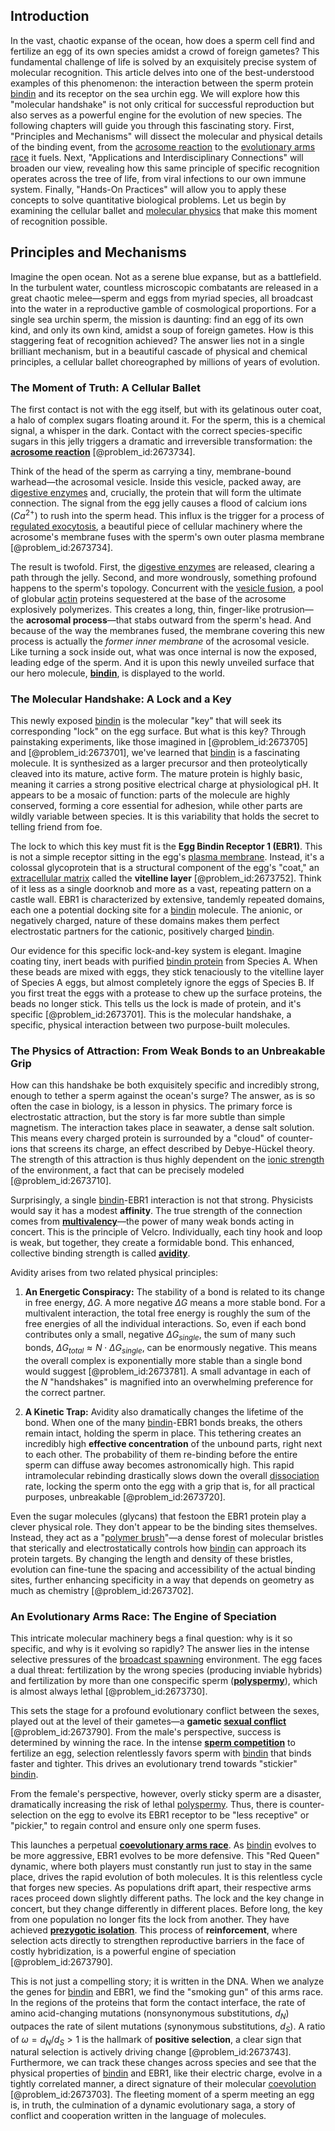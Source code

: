 ## Introduction
In the vast, chaotic expanse of the ocean, how does a sperm cell find and fertilize an egg of its own species amidst a crowd of foreign gametes? This fundamental challenge of life is solved by an exquisitely precise system of molecular recognition. This article delves into one of the best-understood examples of this phenomenon: the interaction between the sperm protein [bindin](@article_id:270852) and its receptor on the sea urchin egg. We will explore how this "molecular handshake" is not only critical for successful reproduction but also serves as a powerful engine for the evolution of new species. The following chapters will guide you through this fascinating story. First, "Principles and Mechanisms" will dissect the molecular and physical details of the binding event, from the [acrosome reaction](@article_id:149528) to the [evolutionary arms race](@article_id:145342) it fuels. Next, "Applications and Interdisciplinary Connections" will broaden our view, revealing how this same principle of specific recognition operates across the tree of life, from viral infections to our own immune system. Finally, "Hands-On Practices" will allow you to apply these concepts to solve quantitative biological problems. Let us begin by examining the cellular ballet and [molecular physics](@article_id:190388) that make this moment of recognition possible.

## Principles and Mechanisms

Imagine the open ocean. Not as a serene blue expanse, but as a battlefield. In the turbulent water, countless microscopic combatants are released in a great chaotic melee—sperm and eggs from myriad species, all broadcast into the water in a reproductive gamble of cosmological proportions. For a single sea urchin sperm, the mission is daunting: find an egg of its own kind, and only its own kind, amidst a soup of foreign gametes. How is this staggering feat of recognition achieved? The answer lies not in a single brilliant mechanism, but in a beautiful cascade of physical and chemical principles, a cellular ballet choreographed by millions of years of evolution.

### The Moment of Truth: A Cellular Ballet

The first contact is not with the egg itself, but with its gelatinous outer coat, a halo of complex sugars floating around it. For the sperm, this is a chemical signal, a whisper in the dark. Contact with the correct species-specific sugars in this jelly triggers a dramatic and irreversible transformation: the **[acrosome reaction](@article_id:149528)** [@problem_id:2673734].

Think of the head of the sperm as carrying a tiny, membrane-bound warhead—the acrosomal vesicle. Inside this vesicle, packed away, are [digestive enzymes](@article_id:163206) and, crucially, the protein that will form the ultimate connection. The signal from the egg jelly causes a flood of calcium ions ($Ca^{2+}$) to rush into the sperm head. This influx is the trigger for a process of [regulated exocytosis](@article_id:151680), a beautiful piece of cellular machinery where the acrosome's membrane fuses with the sperm's own outer plasma membrane [@problem_id:2673734].

The result is twofold. First, the [digestive enzymes](@article_id:163206) are released, clearing a path through the jelly. Second, and more wondrously, something profound happens to the sperm's topology. Concurrent with the [vesicle fusion](@article_id:162738), a pool of globular [actin](@article_id:267802) proteins sequestered at the base of the acrosome explosively polymerizes. This creates a long, thin, finger-like protrusion—the **acrosomal process**—that stabs outward from the sperm's head. And because of the way the membranes fused, the membrane covering this new process is actually the *former inner membrane* of the acrosomal vesicle. Like turning a sock inside out, what was once internal is now the exposed, leading edge of the sperm. And it is upon this newly unveiled surface that our hero molecule, **[bindin](@article_id:270852)**, is displayed to the world.

### The Molecular Handshake: A Lock and a Key

This newly exposed [bindin](@article_id:270852) is the molecular "key" that will seek its corresponding "lock" on the egg surface. But what is this key? Through painstaking experiments, like those imagined in [@problem_id:2673705] and [@problem_id:2673701], we've learned that [bindin](@article_id:270852) is a fascinating molecule. It is synthesized as a larger precursor and then proteolytically cleaved into its mature, active form. The mature protein is highly basic, meaning it carries a strong positive electrical charge at physiological pH. It appears to be a mosaic of function: parts of the molecule are highly conserved, forming a core essential for adhesion, while other parts are wildly variable between species. It is this variability that holds the secret to telling friend from foe.

The lock to which this key must fit is the **Egg Bindin Receptor 1 (EBR1)**. This is not a simple receptor sitting in the egg's [plasma membrane](@article_id:144992). Instead, it's a colossal glycoprotein that is a structural component of the egg's "coat," an [extracellular matrix](@article_id:136052) called the **vitelline layer** [@problem_id:2673752]. Think of it less as a single doorknob and more as a vast, repeating pattern on a castle wall. EBR1 is characterized by extensive, tandemly repeated domains, each one a potential docking site for a [bindin](@article_id:270852) molecule. The anionic, or negatively charged, nature of these domains makes them perfect electrostatic partners for the cationic, positively charged [bindin](@article_id:270852).

Our evidence for this specific lock-and-key system is elegant. Imagine coating tiny, inert beads with purified [bindin protein](@article_id:263862) from Species A. When these beads are mixed with eggs, they stick tenaciously to the vitelline layer of Species A eggs, but almost completely ignore the eggs of Species B. If you first treat the eggs with a protease to chew up the surface proteins, the beads no longer stick. This tells us the lock is made of protein, and it's specific [@problem_id:2673701]. This is the molecular handshake, a specific, physical interaction between two purpose-built molecules.

### The Physics of Attraction: From Weak Bonds to an Unbreakable Grip

How can this handshake be both exquisitely specific and incredibly strong, enough to tether a sperm against the ocean's surge? The answer, as is so often the case in biology, is a lesson in physics. The primary force is electrostatic attraction, but the story is far more subtle than simple magnetism. The interaction takes place in seawater, a dense salt solution. This means every charged protein is surrounded by a "cloud" of counter-ions that screens its charge, an effect described by Debye-Hückel theory. The strength of this attraction is thus highly dependent on the [ionic strength](@article_id:151544) of the environment, a fact that can be precisely modeled [@problem_id:2673710].

Surprisingly, a single [bindin](@article_id:270852)-EBR1 interaction is not that strong. Physicists would say it has a modest **affinity**. The true strength of the connection comes from **[multivalency](@article_id:163590)**—the power of many weak bonds acting in concert. This is the principle of Velcro. Individually, each tiny hook and loop is weak, but together, they create a formidable bond. This enhanced, collective binding strength is called **[avidity](@article_id:181510)**.

Avidity arises from two related physical principles:

1.  **An Energetic Conspiracy:** The stability of a bond is related to its change in free energy, $\Delta G$. A more negative $\Delta G$ means a more stable bond. For a multivalent interaction, the total free energy is roughly the sum of the free energies of all the individual interactions. So, even if each bond contributes only a small, negative $\Delta G_{single}$, the sum of many such bonds, $\Delta G_{total} \approx N \cdot \Delta G_{single}$, can be enormously negative. This means the overall complex is exponentially more stable than a single bond would suggest [@problem_id:2673781]. A small advantage in each of the $N$ "handshakes" is magnified into an overwhelming preference for the correct partner.

2.  **A Kinetic Trap:** Avidity also dramatically changes the lifetime of the bond. When one of the many [bindin](@article_id:270852)-EBR1 bonds breaks, the others remain intact, holding the sperm in place. This tethering creates an incredibly high **effective concentration** of the unbound parts, right next to each other. The probability of them re-binding before the entire sperm can diffuse away becomes astronomically high. This rapid intramolecular rebinding drastically slows down the overall [dissociation](@article_id:143771) rate, locking the sperm onto the egg with a grip that is, for all practical purposes, unbreakable [@problem_id:2673720].

Even the sugar molecules (glycans) that festoon the EBR1 protein play a clever physical role. They don't appear to be the binding sites themselves. Instead, they act as a "[polymer brush](@article_id:191150)"—a dense forest of molecular bristles that sterically and electrostatically controls how [bindin](@article_id:270852) can approach its protein targets. By changing the length and density of these bristles, evolution can fine-tune the spacing and accessibility of the actual binding sites, further enhancing specificity in a way that depends on geometry as much as chemistry [@problem_id:2673702].

### An Evolutionary Arms Race: The Engine of Speciation

This intricate molecular machinery begs a final question: why is it so specific, and why is it evolving so rapidly? The answer lies in the intense selective pressures of the [broadcast spawning](@article_id:177617) environment. The egg faces a dual threat: fertilization by the wrong species (producing inviable hybrids) and fertilization by more than one conspecific sperm (**[polyspermy](@article_id:144960)**), which is almost always lethal [@problem_id:2673730].

This sets the stage for a profound evolutionary conflict between the sexes, played out at the level of their gametes—a **gametic [sexual conflict](@article_id:151804)** [@problem_id:2673790]. From the male's perspective, success is determined by winning the race. In the intense **[sperm competition](@article_id:268538)** to fertilize an egg, selection relentlessly favors sperm with [bindin](@article_id:270852) that binds faster and tighter. This drives an evolutionary trend towards "stickier" [bindin](@article_id:270852).

From the female's perspective, however, overly sticky sperm are a disaster, dramatically increasing the risk of lethal [polyspermy](@article_id:144960). Thus, there is counter-selection on the egg to evolve its EBR1 receptor to be "less receptive" or "pickier," to regain control and ensure only one sperm fuses.

This launches a perpetual **[coevolutionary arms race](@article_id:273939)**. As [bindin](@article_id:270852) evolves to be more aggressive, EBR1 evolves to be more defensive. This "Red Queen" dynamic, where both players must constantly run just to stay in the same place, drives the rapid evolution of both molecules. It is this relentless cycle that forges new species. As populations drift apart, their respective arms races proceed down slightly different paths. The lock and the key change in concert, but they change differently in different places. Before long, the key from one population no longer fits the lock from another. They have achieved **[prezygotic isolation](@article_id:153306)**. This process of **reinforcement**, where selection acts directly to strengthen reproductive barriers in the face of costly hybridization, is a powerful engine of speciation [@problem_id:2673790].

This is not just a compelling story; it is written in the DNA. When we analyze the genes for [bindin](@article_id:270852) and EBR1, we find the "smoking gun" of this arms race. In the regions of the proteins that form the contact interface, the rate of amino acid-changing mutations (nonsynonymous substitutions, $d_N$) outpaces the rate of silent mutations (synonymous substitutions, $d_S$). A ratio of $\omega = d_N/d_S > 1$ is the hallmark of **positive selection**, a clear sign that natural selection is actively driving change [@problem_id:2673743]. Furthermore, we can track these changes across species and see that the physical properties of [bindin](@article_id:270852) and EBR1, like their electric charge, evolve in a tightly correlated manner, a direct signature of their molecular [coevolution](@article_id:142415) [@problem_id:2673703]. The fleeting moment of a sperm meeting an egg is, in truth, the culmination of a dynamic evolutionary saga, a story of conflict and cooperation written in the language of molecules.